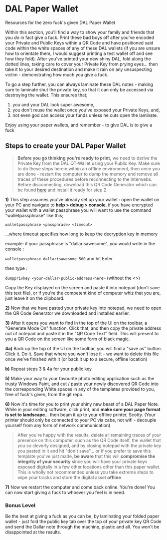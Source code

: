# DAL Paper Wallet
Resources for the zero fuck's given DAL Paper Wallet

Within this section, you'll find a way to show your family and friends that you *do* in fact give a fuck. Print these bad boys off after you've encoded your Private and Public Keys within a QR Code and have positioned said code within the white spaces of any of these DAL wallets (if you are unsure how to orientate them, I would suggest printing a test wallet off and see how they fold). After you've printed your new shiny DAL, fold along the dotted lines, taking care to cover your Private Key from prying eyes... then take it to your desired destination and make it rain on any unsuspecting victim - demonstrating how much you give a fuck. 

To go a step further, you can always laminate these DAL notes - making sure to laminate shut the private key, so that it can only be accessed via destroying the wallet. This ensures that;

1) you and your DAL look super awesome,
2) you don't reuse the wallet once you've exposed your Private Keys, and,
3) not even god can access your funds unless he cuts open the laminate.

Enjoy using your paper wallets, and remember - to give DAL is to give a fuck

## Steps to create your DAL Paper Wallet

> **Before you go thinking you're ready to print,** we need to derive the Private Key from the DAL QT-Wallet using your Public Key. Make sure to do these steps herein within an offline environment, then once you are done - restart the computer to dump the memory and remove all traces of these procedures before reconnecting to the interwebs. Before disconnecting, download this QR Code Generator which can be found [here](https://www.codetwo.com/freeware/qr-code-desktop-reader/) and install it ready for step 2

  **1)** This step assumes you've already set up your wallet : open the wallet on your PC and navigate to **help > debug > console**, if you have encrypted your wallet with a wallet passphrase you will want to use the command "walletpassphrase" like this;

`walletpassphrase <passphrase> <timeout>`

...where timeout specifies how long to keep the decryption key in memory

example: if your passphrase is  "dallarisawesome", you would write in the console :
  
`walletpassphrase dallarisawesome 500` and hit Enter

then type : 

`dumpprivkey <your-dallar-public-address-here>` (without the <>)

Copy the Key displayed on the screen and paste it into notepad (don't save this text file), or if you're the competent kind of computer whiz that you are, just leave it on the clipboard.

  **2)** Now that we have pasted your private key into notepad, we need to open the QR Code Generator we downloaded and installed earlier. 

  **3)** After it opens you want to find in the top of the UI on the toolbar, a "Generate Mode On" function. Click that, and then copy the private address out of notepad and paste it in the "QR Code Text" field. This will present to you a QR Code on the screen like some form of black magic.

  **4a)** Back up the top of the UI on the toolbar, you will find a "save as" button. Click it. Do it. Save that where you won't lose it - we want to delete this file once we've finished with it (or back it up to a secure, offline location)

  **b)** Repeat steps 3 & 4a for your public key

  **5)** Make your way to your favourite photo editing application such as the trusty Windows Paint, and cut / paste your newly discovered QR Code into the corresponding White spaces in any of the templates provided to you, free of fuck's given, from the git repo. 

  **6)** Now it's time for you to print your shiny new beast of a DAL Paper Note. While in your editing software, click print, and **make sure your page format is set to landscape**... then beam it up to your offline printer, Scotty. (Your printer should only be connected to your PC via cabe, not wifi - decouple yourself from any form of network communication) 

> After you're happy with the results, delete all remaining traces of your presence on this computer, such as the QR Code itself, the wallet that you so cleverly designed,  and by closing notepad with the private key you pasted in it and hit "don't save"... or if you prefer to save this template you've just made, **be aware** that this will **compromise the integrity of your security** since you will have your private keys exposed digitally in a few other locations other than this paper wallet. This is wholly not recommended unless you take extreme steps to wipe your tracks and store the digital asset **offline**.

  **7)** Now we restart the computer and come back online. You're done! You can now start giving a fuck to whoever you feel is in need.

### Bonus Level

Be the best at giving a fuck as you can be, by laminating your folded paper wallet - just fold the public key tab over the top of your private key QR Code and send the Dallar note through the machine, plastic and all. You won't be disappointed at the results. 

